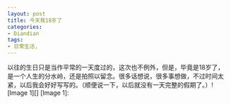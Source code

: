 ```yaml
---
layout: post
title: 今天我18岁了
categories:
- Diandian
tags:
- 日常生活, 
---
```

以往的生日只是当作平常的一天度过的，这次也不例外，但是，毕竟是18岁了，是一个人生的分水岭，还是拍照以留念。很多话想说，很多事想做，不过时间太紧，以后我会好好写写的。（顺便说一下，以后就没有一天完整的假期了。）!\[Image 1\]\[\] \[Image 1\]: